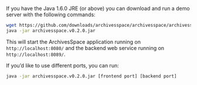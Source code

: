 If you have the Java 1.6.0 JRE (or above) you can download and run a demo server with the following commands:

```sh
wget https://github.com/downloads/archivesspace/archivesspace/archivesspace.v0.2.0.jar
java -jar archivesspace.v0.2.0.jar
```

This will start the ArchivesSpace application running on `http://localhost:8080/` and the backend web service running on `http://localhost:8089/`.

If you’d like to use different ports, you can run:

```sh
java -jar archivesspace.v0.2.0.jar [frontend port] [backend port]
```